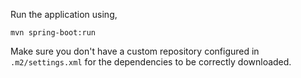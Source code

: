 Run the application using,
```
mvn spring-boot:run
```
Make sure you don't have a custom repository configured in `.m2/settings.xml` for the dependencies to be correctly downloaded.